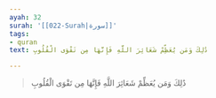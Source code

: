 ```yaml
---
ayah: 32
surah: '[[022-Surah|سورة]]'
tags:
- quran
text: ذَٰلِكَ وَمَن يُعَظِّمْ شَعَائِرَ اللَّهِ فَإِنَّهَا مِن تَقْوَى الْقُلُوبِ

---
```

> ذَٰلِكَ وَمَن يُعَظِّمْ شَعَائِرَ اللَّهِ فَإِنَّهَا مِن تَقْوَى الْقُلُوبِ
